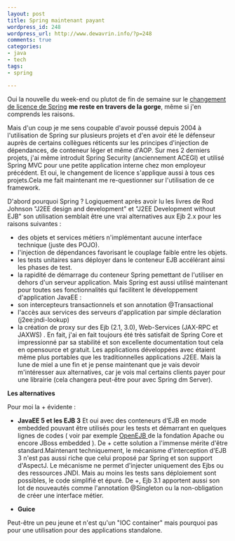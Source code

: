 ```yaml
--- 
layout: post
title: Spring maintenant payant
wordpress_id: 248
wordpress_url: http://www.dewavrin.info/?p=248
comments: true
categories: 
- java
- tech
tags:
- spring

---
```


Oui la nouvelle du week-end ou plutot de fin de semaine sur le [changement de licence de Spring](http://newblog.springsource.com/2008/05/27/open-source-open-strategy-the-springsource-manifesto/) **me reste en travers de la gorge**, même si j'en comprends les raisons.

 Mais d'un coup je me sens coupable d'avoir poussé depuis 2004 à l'utilisation de Spring sur plusieurs projets et d'en avoir été le défenseur auprès de certains collègues réticents sur les principes d'injection de dépendances, de conteneur léger et même d'AOP. Sur mes 2 derniers projets, j'ai même introduit Spring Security (anciennement ACEGI) et utilisé Spring MVC pour une petite application interne chez mon employeur précédent. Et oui, le changement de licence s'applique aussi à tous ces projets.Cela me fait maintenant me re-questionner sur l'utilisation de ce framework.

D'abord pourquoi Spring ? Logiquement après avoir lu les livres de Rod Johnson "J2EE design and development" et "J2EE Development without EJB" son utilisation semblait être une vrai alternatives aux Ejb 2.x pour les raisons suivantes :
-  des objets et services métiers n'implémentant aucune interface technique (juste des POJO).
-  l'injection de dépendances favorisant le couplage faible entre les objets.
-  les tests unitaires sans déployer dans le conteneur EJB accélérant ainsi les phases de test.
- la rapidité de démarrage du conteneur Spring pemettant de l'utiliser en dehors d'un serveur application.
Mais Spring est aussi utilisé maintenant pour toutes ses fonctionnalités qui facilitent le développement d'application JavaEE :
-  son intercepteurs transactionnels et son annotation @Transactional
- l'accès aux services des serveurs d'application par simple déclaration  (j2ee:jndi-lookup)
-  la création de proxy sur des Ejb (2.1, 3.0), Web-Services (JAX-RPC et JAXWS) . 
En fait, j'ai en fait toujours été très satisfait de Spring Core et impressionné par sa stabilité et son excellente documentation tout cela en opensource et gratuit. Les applications développées avec étaient même plus portables que les traditionnelles applications J2EE.  Mais la lune de miel a une fin et je pense maintenant que je vais devoir m'intéresser aux alternatives, car je vois mal certains clients payer pour une librairie (cela changera peut-être pour avec Spring dm Server).

 **Les alternatives**

Pour moi la + évidente :
- **JavaEE 5 et les EJB 3**
Et oui avec des conteneurs d'EJB en mode embedded pouvant être utilisés pour les tests et démarrant en quelques lignes de codes ( voir par exemple [OpenEJB ](http://openejb.apache.org)de la fondation Apache ou encore JBoss embedded ).  De + cette solution a l'immense mérite d'être standard.Maintenant techniquement, le mécanisme d'interception d'EJB 3 n'est pas aussi riche que celui proposé par Spring et son support d'AspectJ. Le mécanisme ne permet d'injecter uniquement des Ejbs ou des ressources JNDI. Mais au moins les tests sans déploiement sont possibles, le code simplifié et épuré. De +, Ejb 3.1 apportent aussi son lot de nouveautés comme l'annotation @Singleton ou la non-obligation de créer une interface métier.

- **Guice**

Peut-être un peu jeune et n'est qu'un "IOC container" mais pourquoi pas pour une utilisation pour des applications standalone. 

